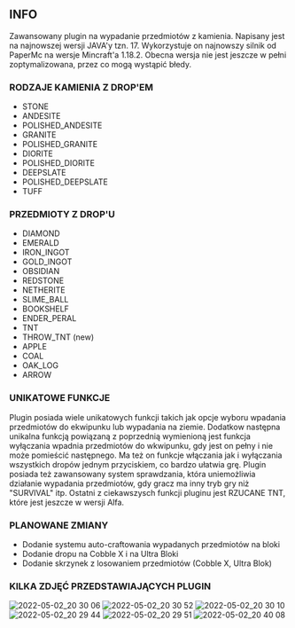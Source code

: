 ## INFO
Zawansowany plugin na wypadanie przedmiotów z kamienia. Napisany jest na najnowszej wersji JAVA'y tzn. 17. Wykorzystuje on najnowszy silnik od PaperMc na wersje Mincraft'a 1.18.2. Obecna wersja nie jest jeszcze w pełni zoptymalizowana, przez co mogą wystąpić błedy.

### RODZAJE KAMIENIA Z DROP'EM
- STONE
- ANDESITE
- POLISHED_ANDESITE
- GRANITE
- POLISHED_GRANITE
- DIORITE
- POLISHED_DIORITE
- DEEPSLATE
- POLISHED_DEEPSLATE
- TUFF

### PRZEDMIOTY Z DROP'U
- DIAMOND
- EMERALD
- IRON_INGOT
- GOLD_INGOT
- OBSIDIAN
- REDSTONE
- NETHERITE
- SLIME_BALL
- BOOKSHELF
- ENDER_PERAL
- TNT
- THROW_TNT (new)
- APPLE
- COAL
- OAK_LOG
- ARROW

### UNIKATOWE FUNKCJE
Plugin posiada wiele unikatowych funkcji takich jak opcje wyboru wpadania przedmiotów do ekwipunku lub wypadania na ziemie. Dodatkow następna unikalna funkcją powiązaną z poprzednią wymienioną jest funkcja wyłączania wpadnia przedmiotów do wkwipunku, gdy jest on pełny i nie może pomieścić następnego. Ma też on funkcje włączania jak i wyłączania wszystkich dropów jednym przyciskiem, co bardzo ułatwia grę. Plugin posiada też zawansowany system sprawdzania, która uniemożliwia działanie wypadania przedmiotów, gdy gracz ma inny tryb gry niż "SURVIVAL" itp. Ostatni z ciekawszysch funkcji pluginu jest RZUCANE TNT, które jest jeszcze w wersji Alfa.

### PLANOWANE ZMIANY
- Dodanie systemu auto-craftowania wypadanych przedmiotów na bloki
- Dodanie dropu na Cobble X i na Ultra Bloki 
- Dodanie skrzynek z losowaniem przedmiotów (Cobble X, Ultra Blok)

### KILKA ZDJĘĆ PRZEDSTAWIAJĄCYCH PLUGIN
![2022-05-02_20 30 06](https://user-images.githubusercontent.com/57270888/166305095-e27efb37-0272-4a84-abc8-da2fe20c6988.png)
![2022-05-02_20 30 52](https://user-images.githubusercontent.com/57270888/166304942-e98fc865-3e60-431b-8d62-dd27d87dc9c7.png)
![2022-05-02_20 30 10](https://user-images.githubusercontent.com/57270888/166305233-fb2e89da-8bca-4581-b17a-bf16f6088bbd.png)
![2022-05-02_20 29 44](https://user-images.githubusercontent.com/57270888/166305386-441e6be3-98e8-4905-bb52-3a3f9347ece5.png)
![2022-05-02_20 29 51](https://user-images.githubusercontent.com/57270888/166305670-b66b4a51-275d-4cce-9b96-6d2e500c21b9.png)
![2022-05-02_20 40 08](https://user-images.githubusercontent.com/57270888/166305887-87d822c6-ac82-4690-baaa-1f3a5c28976b.png)
